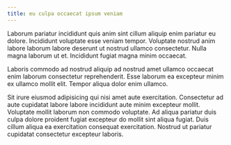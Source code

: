 ```yaml
---
title: eu culpa occaecat ipsum veniam
---
```


Laborum pariatur incididunt quis anim sint cillum aliquip enim pariatur eu dolore. Incididunt voluptate esse veniam tempor. Voluptate nostrud anim labore laborum labore deserunt ut nostrud ullamco consectetur. Nulla magna laborum ut et. Incididunt fugiat magna minim occaecat.

Laboris commodo ad nostrud aliquip ad nostrud amet ullamco occaecat enim laborum consectetur reprehenderit. Esse laborum ea excepteur minim ex ullamco mollit elit. Tempor aliqua dolor enim ullamco.

Sit irure eiusmod adipisicing qui nisi amet aute exercitation. Consectetur ad aute cupidatat labore labore incididunt aute minim excepteur mollit. Voluptate mollit laborum non commodo voluptate. Ad aliqua pariatur duis culpa dolore proident fugiat excepteur do mollit sint aliqua fugiat. Duis cillum aliqua ea exercitation consequat exercitation. Nostrud ut pariatur cupidatat consectetur excepteur laboris.